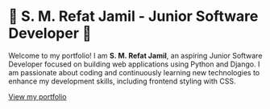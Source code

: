 # 🌟 S. M. Refat Jamil - Junior Software Developer 🌟

Welcome to my portfolio! I am **S. M. Refat Jamil**, an aspiring Junior Software Developer focused on building web applications using Python and Django. I am passionate about coding and continuously learning new technologies to enhance my development skills, including frontend styling with CSS.

[View my portfolio](https://refat-jamil.github.io/portfolio/)
